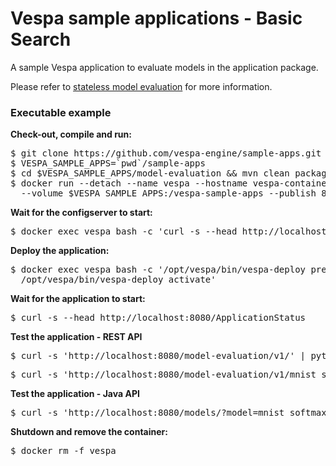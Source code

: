 <!-- Copyright 2017 Yahoo Holdings. Licensed under the terms of the Apache 2.0 license. See LICENSE in the project root. -->
# Vespa sample applications - Basic Search

A sample Vespa application to evaluate models in the application package.

Please refer to
[stateless model evaluation](https://docs.vespa.ai/en/stateless-model-evaluation.html)
for more information.

### Executable example

**Check-out, compile and run:**

<pre data-test="exec">
$ git clone https://github.com/vespa-engine/sample-apps.git
$ VESPA_SAMPLE_APPS=`pwd`/sample-apps
$ cd $VESPA_SAMPLE_APPS/model-evaluation &amp;&amp; mvn clean package
$ docker run --detach --name vespa --hostname vespa-container --privileged \
  --volume $VESPA_SAMPLE_APPS:/vespa-sample-apps --publish 8080:8080 vespaengine/vespa
</pre>

**Wait for the configserver to start:**

<pre data-test="exec" data-test-wait-for="200 OK">
$ docker exec vespa bash -c 'curl -s --head http://localhost:19071/ApplicationStatus'
</pre>

**Deploy the application:**

<pre data-test="exec">
$ docker exec vespa bash -c '/opt/vespa/bin/vespa-deploy prepare /vespa-sample-apps/model-evaluation/target/application.zip && \
  /opt/vespa/bin/vespa-deploy activate'
</pre>

**Wait for the application to start:**

<pre data-test="exec" data-test-wait-for="200 OK">
$ curl -s --head http://localhost:8080/ApplicationStatus
</pre>

**Test the application - REST API**

<pre data-test="exec" data-test-assert-contains="mnist_softmax">
$ curl -s 'http://localhost:8080/model-evaluation/v1/' | python -m json.tool
</pre>

<pre data-test="exec" data-test-assert-contains="-0.35465">
$ curl -s 'http://localhost:8080/model-evaluation/v1/mnist_softmax/eval?Placeholder=%7B%7Bd0%3A0%2Cd1%3A0%7D%3A0.1%7D' | python -m json.tool
</pre>

**Test the application - Java API**

<pre data-test="exec" data-test-assert-contains="-0.35465">
$ curl -s 'http://localhost:8080/models/?model=mnist_softmax&function=default.add&argumentName=Placeholder&argumentValue=%7B%7Bd0%3A0%2Cd1%3A0%7D%3A0.1%7D' | python -m json.tool
</pre>

**Shutdown and remove the container:**

<pre data-test="after">
$ docker rm -f vespa
</pre>

